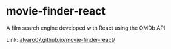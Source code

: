 # movie-finder-react
A film search engine developed with React using the OMDb API

Link: [alvaro07.github.io/movie-finder-react/](https://alvaro07.github.io/movie-finder-react/)



